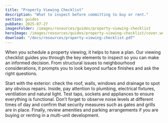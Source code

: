 ```yaml
---
title: "Property Viewing Checklist"
description: "What to inspect before committing to buy or rent."
section: guides
pubDate: 2025-07-27
imagesFolder: /images/resources/guides/property-viewing-checklist
heroImage: /images/resources/guides/property-viewing-checklist/cover.webp
download: "/docs/resources/property-viewing-checklist.pdf"
---
```


When you schedule a property viewing, it helps to have a plan. Our viewing checklist guides you through the key elements to inspect so you can make an informed decision. From structural issues to neighbourhood considerations, it prompts you to look beyond surface finishes and ask the right questions.

Start with the exterior: check the roof, walls, windows and drainage to spot any obvious repairs. Inside, pay attention to plumbing, electrical fixtures, ventilation and natural light. Test taps, sockets and appliances to ensure everything is functional. Don’t forget to observe noise levels at different times of day and confirm that security measures such as gates and grills are in place. Finally, review amenities and parking arrangements if you are buying or renting in a multi-unit development.
